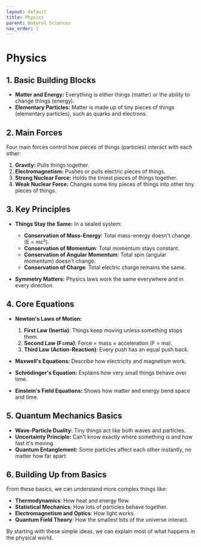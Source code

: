 ```yaml
---
layout: default
title: Physics
parent: Natural Sciences
nav_order: 1
---
```


# **Physics**

## 1. Basic Building Blocks

- **Matter and Energy:** Everything is either things (matter) or the ability to change things (energy).
- **Elementary Particles:** Matter is made up of tiny pieces of things (elementary particles), such as quarks and electrons.

## 2. Main Forces

Four main forces control how pieces of things (particles) interact with each other:

1. **Gravity:** Pulls things together.
2. **Electromagnetism:** Pushes or pulls electric pieces of things.
3. **Strong Nuclear Force:** Holds the tiniest pieces of things together.
4. **Weak Nuclear Force:** Changes some tiny pieces of things into other tiny pieces of things.

## 3. Key Principles

- **Things Stay the Same:** In a sealed system:
  - **Conservation of Mass-Energy**: Total mass-energy doesn't change (E = mc²).
  - **Conservation of Momentum**: Total momentum stays constant.
  - **Conservation of Angular Momentum**: Total spin (angular momentum) doesn't change.
  - **Conservation of Charge**: Total electric charge remains the same.

- **Symmetry Matters:** Physics laws work the same everywhere and in every direction.

## 4. Core Equations

- **Newton's Laws of Motion:**
  1. **First Law (Inertia)**: Things keep moving unless something stops them.
  2. **Second Law (F=ma)**: Force = mass × acceleration (F = ma).
  3. **Third Law (Action-Reaction)**: Every push has an equal push back.

- **Maxwell's Equations:** Describe how electricity and magnetism work.
- **Schrödinger's Equation:** Explains how very small things behave over time.
- **Einstein's Field Equations:** Shows how matter and energy bend space and time.

## 5. Quantum Mechanics Basics

- **Wave-Particle Duality:** Tiny things act like both waves and particles.
- **Uncertainty Principle:** Can't know exactly where something is and how fast it's moving.
- **Quantum Entanglement:** Some particles affect each other instantly, no matter how far apart.

## 6. Building Up from Basics

From these basics, we can understand more complex things like:

- **Thermodynamics**: How heat and energy flow.
- **Statistical Mechanics**: How lots of particles behave together.
- **Electromagnetism and Optics**: How light works.
- **Quantum Field Theory**: How the smallest bits of the universe interact.

By starting with these simple ideas, we can explain most of what happens in the physical world.
